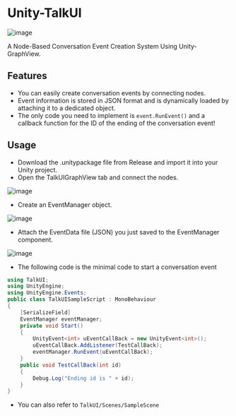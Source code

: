 # Unity-TalkUI

![image](https://user-images.githubusercontent.com/64544361/139143542-7faa55fb-0b19-4edf-9008-b3b10fc1f57e.png)

A Node-Based Conversation Event Creation System Using Unity-GraphView.

## Features

- You can easily create conversation events by connecting nodes.
- Event information is stored in JSON format and is dynamically loaded by attaching it to a dedicated object.
- The only code you need to implement is `event.RunEvent()` and a callback function for the ID of the ending of the conversation event!

## Usage

- Download the .unitypackage file from Release and import it into your Unity project.
- Open the TalkUIGraphView tab and connect the nodes.

![image](https://user-images.githubusercontent.com/64544361/139144120-9221a15d-87dc-4454-ad8b-b47b9f01fe57.png)

- Create an EventManager object.

![image](https://user-images.githubusercontent.com/64544361/139143982-bea894fb-98bc-43e1-bed7-a3d8a8ec0de7.png)

- Attach the EventData file (JSON) you just saved to the EventManager component.

![image](https://user-images.githubusercontent.com/64544361/139144348-b9e6d52e-8e6a-4726-8f52-e2be2c4a34a0.png)

- The following code is the minimal code to start a conversation event
```csharp
using TalkUI;
using UnityEngine;
using UnityEngine.Events;
public class TalkUISampleScript : MonoBehaviour
{
    [SerializeField]
    EventManager eventManager;
    private void Start()
    {
        UnityEvent<int> uEventCallBack = new UnityEvent<int>();
        uEventCallBack.AddListener(TestCallBack);
        eventManager.RunEvent(uEventCallBack);
    }
    public void TestCallBack(int id)
    {
        Debug.Log("Ending id is " + id);
    }
}
```

- You can also refer to `TalkUI/Scenes/SampleScene`
